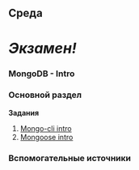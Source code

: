 ## Среда

# *Экзамен!*


### MongoDB - Intro
### Основной раздел

**Задания**
1. [Mongo-cli intro](../../../../mongo-cli-intro)
2. [Mongoose intro](../../../../mongo-intro)



### Вспомогательные источники
